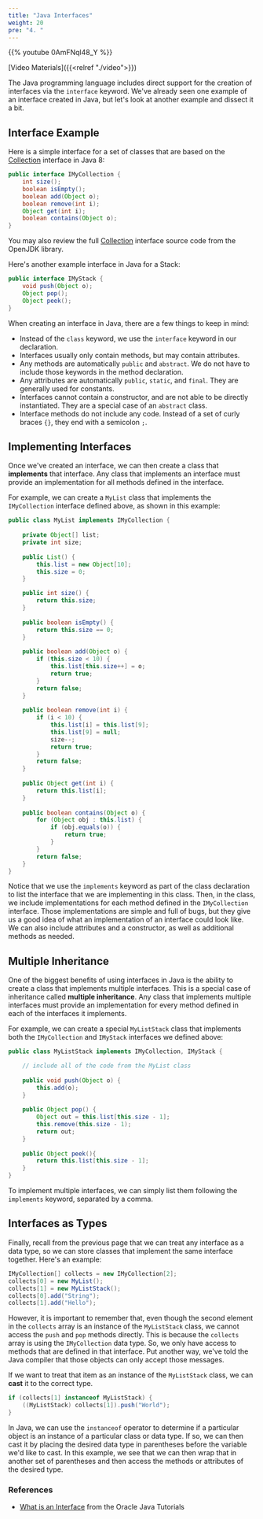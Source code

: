 ```yaml
---
title: "Java Interfaces"
weight: 20
pre: "4. "
---
```


{{% youtube 0AmFNql48_Y %}}

[Video Materials]({{<relref "./video">}})

The Java programming language includes direct support for the creation of interfaces via the `interface` keyword. We've already seen one example of an interface created in Java, but let's look at another example and dissect it a bit.

## Interface Example

Here is a simple interface for a set of classes that are based on the [Collection](https://docs.oracle.com/javase/8/docs/api/java/util/Collection.html) interface in Java 8:

```java
public interface IMyCollection {
    int size();
    boolean isEmpty();
    boolean add(Object o);
    boolean remove(int i);
    Object get(int i);
    boolean contains(Object o);
}
```

You may also review the full [Collection](http://hg.openjdk.java.net/jdk8/jdk8/jdk/file/tip/src/share/classes/java/util/Collection.java) interface source code from the OpenJDK library.

Here's another example interface in Java for a Stack:

```java
public interface IMyStack {
    void push(Object o);
    Object pop();
    Object peek();
}
```

When creating an interface in Java, there are a few things to keep in mind:

* Instead of the `class` keyword, we use the `interface` keyword in our declaration.
* Interfaces usually only contain methods, but may contain attributes.
* Any methods are automatically `public` and `abstract`. We do not have to include those keywords in the method declaration.
* Any attributes are automatically `public`, `static`, and `final`. They are generally used for constants. 
* Interfaces cannot contain a constructor, and are not able to be directly instantiated. They are a special case of an `abstract` class.
* Interface methods do not include any code. Instead of a set of curly braces `{}`, they end with a semicolon `;`.

## Implementing Interfaces

Once we've created an interface, we can then create a class that **implements** that interface. Any class that implements an interface must provide an implementation for all methods defined in the interface. 

For example, we can create a `MyList` class that implements the `IMyCollection` interface defined above, as shown in this example:

```java
public class MyList implements IMyCollection {
    
    private Object[] list;
    private int size;
    
    public List() {
        this.list = new Object[10];
        this.size = 0;
    }

    public int size() {
        return this.size;
    }
    
    public boolean isEmpty() {
        return this.size == 0;
    }
    
    public boolean add(Object o) {
        if (this.size < 10) {
            this.list[this.size++] = o;
            return true;
        }
        return false;
    }
    
    public boolean remove(int i) {
        if (i < 10) {
            this.list[i] = this.list[9];
            this.list[9] = null;
            size--;
            return true;
        }
        return false;
    }
    
    public Object get(int i) {
        return this.list[i];
    }
    
    public boolean contains(Object o) {
        for (Object obj : this.list) {
            if (obj.equals(o)) {
                return true;
            }
        }
        return false;
    }
}
```

Notice that we use the `implements` keyword as part of the class declaration to list the interface that we are implementing in this class. Then, in the class, we include implementations for each method defined in the `IMyCollection` interface. Those implementations are simple and full of bugs, but they give us a good idea of what an implementation of an interface could look like. We can also include attributes and a constructor, as well as additional methods as needed. 

## Multiple Inheritance

One of the biggest benefits of using interfaces in Java is the ability to create a class that implements multiple interfaces. This is a special case of inheritance called **multiple inheritance**. Any class that implements multiple interfaces must provide an implementation for every method defined in each of the interfaces it implements. 

For example, we can create a special `MyListStack` class that implements both the `IMyCollection` and `IMyStack` interfaces we defined above:

```java
public class MyListStack implements IMyCollection, IMyStack {

    // include all of the code from the MyList class
    
    public void push(Object o) {
        this.add(o);
    }
    
    public Object pop() {
        Object out = this.list[this.size - 1];
        this.remove(this.size - 1);
        return out;
    }
    
    public Object peek(){
        return this.list[this.size - 1];
    }
}
```

To implement multiple interfaces, we can simply list them following the `implements` keyword, separated by a comma. 

## Interfaces as Types

Finally, recall from the previous page that we can treat any interface as a data type, so we can store classes that implement the same interface together. Here's an example:

```java
IMyCollection[] collects = new IMyCollection[2];
collects[0] = new MyList();
collects[1] = new MyListStack();
collects[0].add("String");
collects[1].add("Hello");
```

However, it is important to remember that, even though the second element in the `collects` array is an instance of the `MyListStack` class, we cannot access the `push` and `pop` methods directly. This is because the `collects` array is using the `IMyCollection` data type. So, we only have access to methods that are defined in that interface. Put another way, we've told the Java compiler that those objects can only accept those messages. 

If we want to treat that item as an instance of the `MyListStack` class, we can **cast** it to the correct type.

```java
if (collects[1] instanceof MyListStack) {
    ((MyListStack) collects[1]).push("World");
}
```

In Java, we can use the `instanceof` operator to determine if a particular object is an instance of a particular class or data type. If so, we can then cast it by placing the desired data type in parentheses before the variable we'd like to cast. In this example, we see that we can then wrap that in another set of parentheses and then access the methods or attributes of the desired type.

### References

* [What is an Interface](https://docs.oracle.com/javase/tutorial/java/concepts/interface.html) from the Oracle Java Tutorials
